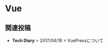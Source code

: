 # Vue

## 関連投稿
* <router-link to="/diary/#vuepress%E3%81%AB%E3%81%A4%E3%81%84%E3%81%A6"><b>Tech Diary</b> > 2017/04/18 > VuePressについて</router-link>
